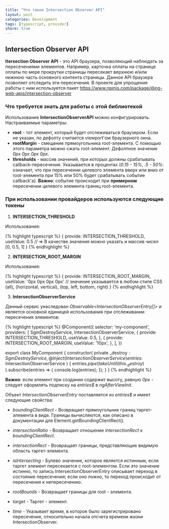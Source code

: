 ```yaml
---
title: "Что такое Intersection Observer API"
layout: post
categories: Development
tags: [typescript, provider]
share: true
---
```


## Intersection Observer API

**Itersection Observer API** - это API браузера, позволяющий наблюдать за пересечениями элементов. Например, карточка оплаты на странице оплаты по мере прокрутки страницы пересекает верхнюю и/или нижнюю часть основного контента страницы. Данное API браузера позволяет отследить эти пересечения. В проекте для упрощения работы с ним используется пакет https://www.npmjs.com/package/@ng-web-apis/intersection-observer

### Что требуется знать для работы с этой библиотекой

Использование **IntersectionObserverAPI** можно конфигурировать. Настраиваемые параметры:

- **root** - тот элемент, который будет отслеживаться браузером. Если не указан, по дефолту считается viewport'ом браузерного окна.
- **rootMargin** - смещение прямоугольника root-элемента. С помощью этого параметра можно сжать root-элемент. Дефолтное значение _0px 0px 0px 0px_.
- **thresholds** - массив значений, при которых должны срабатывать callback-пересечения. Указывается в процентах (_0.15 - 15%_, _.5 - 50%_: означает, что при пересечении целевого элемента вверх или вниз от root-элемента при 15% или 50% будет срабатывать событие callback'а). **Важно**: событие происходит при **примерном** пересечении целевого элемента границ root-элемента.

### При использовании провайдеров используются следующие токены

1. **INTERSECTION_THRESHOLD**

Использование:

{% highlight typescript %}
{
    provide: INTERSECTION_THRESHOLD,
    useValue: 0.5 // => В качестве значения можно указать и массив чисел [0, 0.5, 1]
}
{% endhighlight %}

2. **INTERSECTION_ROOT_MARGIN**

Использование:

{% highlight typescript %}
{
    provide: INTERSECTION_ROOT_MARGIN,
    useValue: '0px 0px 0px 0px' // значение указывается в любом стиле CSS (all), (horizontal, vertical), (top, left, bottom, right)
}
{% endhighlight %}

3. **IntersectionObserverService**

Данный сервис унаследован _Observable<IntersectionObserverEntry[]>_ и является основной единицей использования при отслеживании пересечения элементов:

{% highlight typescript %}
@Component({
selector: 'my-component',
providers: [
    SgmDestroyService,
    IntersectionObserverService,
    {
        provide: INTERSECTION_THRESHOLD,
        useValue: 0.5,
    },
    {
        provide: INTERSECTION_ROOT_MARGIN,
        useValue: '10px',
    },
],
})

export class MyComponent {
    constructor(
        private _destroy$: SgmDestroyService,
        @Inject(IntersectionObserverService)
        entries$: IntersectionObserverService
    ) {
        entries$.pipe(
            takeUntil(this._destroy$)
        ).subscribe(entries => {
            console.log(entries);
        });
    }
}
{% endhighlight %}

**Важно**: если элемент при создании содержит высоту, равную _0px_ - следует оформлять подписку на _entries$_ в _ngAfterViewInit_.

Объект _IntersectionObserverEntry_ поставляется из _entries$_ и имеет следующие свойства:

- _boundingClientRect_ - Возвращает прямоугольник границ таргет-элемента в виде. Границы вычисляются, как описано в документации для Element.getBoundingClientRect().

- _intersectionRatio_ - Возвращает отношение _intersectionRect_ к _boundingClientRect_.

- _intersectionRect_ - Возвращает границы, представляющие видимую область таргет-элемента.

- _isIntersecting_ - Булево значение, которое является истинным, если таргет элемент пересекается с root-элементом. Если это значение истинно, то запись IntersectionObserverEntry описывает переход в состояние пересечения; если оно ложно, то переход происходит от пересечения к непересечению.

- _rootBounds_ - Возвращает границы для root - элемента.

- _target_ - Таргет - элемент.

- _time_ - Указывает время, в которое было зарегистрировано пересечение, относительно начала отсчета времени жизни IntersectionObserver.
